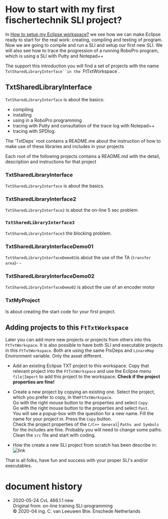 # How to start with my first fischertechnik SLI project?

In [How to setup my Eclipse workspace?](./HowToStartWithFtTxtWorkspace.md) we see how we can make Eclipse ready to start for the real work: creating, compiling and testing of program.<br/>
Now we are going to compile and run a SLI and setup our first new SLI.
We will also see how to trace the progression of a running RoboPro program, which is using a SLI with Putty and Notepad++

The support this introduction you will find a set of projects with the name `TxtSharedLibraryInterface``in the `FtTxtWorkspace`. 

## TxtSharedLibraryInterface
`TxtSharedLibraryInterface` is about the basics:
- compiling
- installing
- using in a RoboPro programming
- tracing with Putty and consultation of the trace log with Notepad++
- tracing with SPDlog.

The 'TxtDeps` root contains a README.me about the instruction of how to make use of these libraries and includes in your projects

Each root  of the following projects  contains a README.md with the detail, description  and instructions for that project
### TxtSharedLibraryInterface
`TxtSharedLibraryInterface` is about the basics.

### TxtSharedLibraryInterface2
`TxtSharedLibraryInterface2` is about the on-line 5 sec problem
### `TxtSharedLibraryInterface3`
`TxtSharedLibraryInterface3` the blocking problem.
### TxtSharedLibraryInterfaceDemo01
 `TxtSharedLibraryInterfaceDemo01`is about the use of the TA (`transfer area`)- -
### TxtSharedLibraryInterfaceDemo02
 `TxtSharedLibraryInterfaceDemo02` is about the use of an encoder motor
### TxtMyProject
Is about creating the start code for your first project.

## Adding projects to this `FtTxtWorkspace`
Later you can add more new projects or projects from others into this `FtTxtWorkspace`.
It is also possible to have both SLI and executable projects in this `FtTxtWorkspace`. Both are using the same FtxDeps and `LinaroMap` Environment variable. Only the asset different.
- Add an existing Eclipse TXT project to this workspace.
  Copy that relevant project into the `FtTxtWorkspace` and use the Eclipse menu `file|Import` to add this project to the workspace. **Check if the project properties are fine!** 
  
- Create a new project by copying an existing one.
  Select the project, which you prefer to copy, in the`FtTxtWorkspace`.<br/>
  Go with the right mouse button to the properties and select `Copy`.<br/>
  Go with the right mouse button to the properties and select `Past`.<br/>
  You will see a popup-box with the question for a new name. Fill the name for your project in. Press the `Copy` button.<br/>
  Check the project properties of the `C/C++ General`| `Paths and Symbols`  for the includes are fine. Probably you will need to change some paths.<br/>
  Clean the `src` file and start with coding. 
- How the create  a new SLI project from scratch has been describe in:   ![link]() 

That is all folks, have fun and success with your proper SLI's and/or executables.

# document history <a id="history"></a>
- 2020-05-24 CvL 466.1.1 new<br/>
  Original from: on-line training SLI-programming<br/>
  © 2020-04 ing. C. van Leeuwen Btw. Enschede Netherlands
